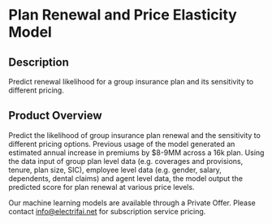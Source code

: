 # Plan Renewal and Price Elasticity Model

## Description
Predict renewal likelihood for a group insurance plan and its sensitivity to different pricing.

## Product Overview
Predict the likelihood of group insurance plan renewal and the sensitivity to different pricing options. Previous usage of the model generated an estimated annual increase in premiums by $8-9MM across a 16k plan. Using the data input of group plan level data (e.g. coverages and provisions, tenure, plan size, SIC), employee level data (e.g. gender, salary, dependents, dental claims) and agent level data, the model output the predicted score for plan renewal at various price levels.

Our machine learning models are available through a Private Offer. Please contact info@electrifai.net for subscription service pricing.
